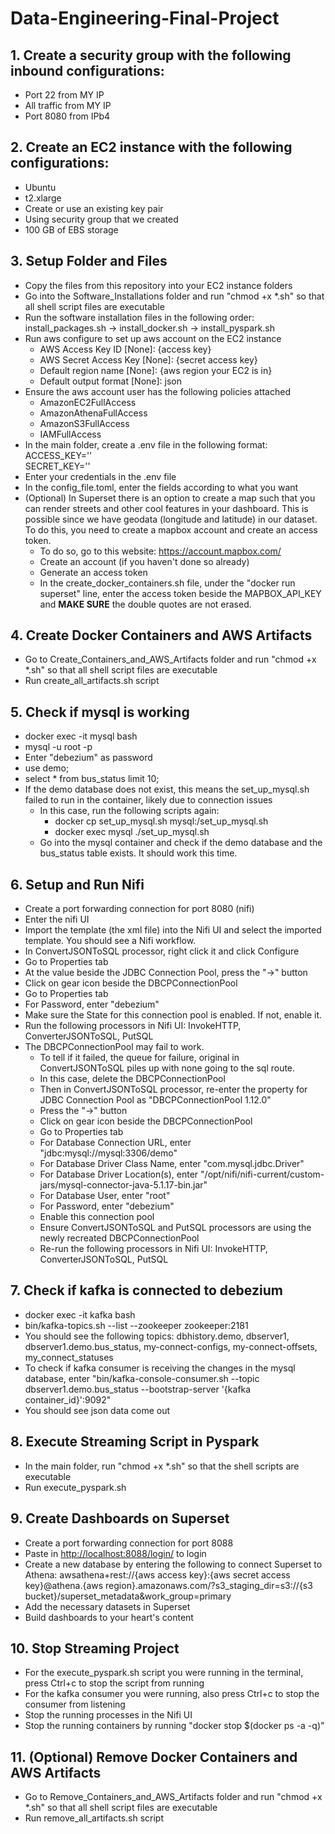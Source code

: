 # Data-Engineering-Final-Project

## 1. Create a security group with the following inbound configurations:
  - Port 22 from MY IP
  - All traffic from MY IP
  - Port 8080 from IPb4
## 2. Create an EC2 instance with the following configurations:
  - Ubuntu
  - t2.xlarge
  - Create or use an existing key pair
  - Using security group that we created
  - 100 GB of EBS storage
## 3. Setup Folder and Files
  - Copy the files from this repository into your EC2 instance folders
  - Go into the Software_Installations folder and run "chmod +x *.sh" so that all shell script files are executable
  - Run the software installation files in the following order: install_packages.sh -> install_docker.sh -> install_pyspark.sh
  - Run aws configure to set up aws account on the EC2 instance
    - AWS Access Key ID [None]: {access key}
    - AWS Secret Access Key [None]: {secret access key}
    - Default region name [None]: {aws region your EC2 is in}
    - Default output format [None]: json
  - Ensure the aws account user has the following policies attached
    - AmazonEC2FullAccess
    - AmazonAthenaFullAccess
    - AmazonS3FullAccess
    - IAMFullAccess
  - In the main folder, create a .env file in the following format:
  <br>ACCESS_KEY=''
  <br>SECRET_KEY=''
  - Enter your credentials in the .env file
  - In the config_file.toml, enter the fields according to what you want
  - (Optional) In Superset there is an option to create a map such that you can render streets and other cool features in your dashboard. This is possible since we have geodata (longitude and latitude) in our dataset. To do this, you need to create a mapbox account and create an access token.
    - To do so, go to this website: https://account.mapbox.com/
    - Create an account (if you haven't done so already)
    - Generate an access token
    - In the create_docker_containers.sh file, under the "docker run superset" line, enter the access token beside the MAPBOX_API_KEY and **MAKE SURE** the double quotes are not erased.
## 4. Create Docker Containers and AWS Artifacts
  - Go to Create_Containers_and_AWS_Artifacts folder and run "chmod +x *.sh" so that all shell script files are executable
  - Run create_all_artifacts.sh script
## 5. Check if mysql is working
  - docker exec -it mysql bash
  - mysql -u root -p
  - Enter "debezium" as password
  - use demo;
  - select * from bus_status limit 10;
  - If the demo database does not exist, this means the set_up_mysql.sh failed to run in the container, likely due to connection issues
    - In this case, run the following scripts again:
      - docker cp set_up_mysql.sh mysql:/set_up_mysql.sh
      - docker exec mysql ./set_up_mysql.sh
    - Go into the mysql container and check if the demo database and the bus_status table exists. It should work this time.
## 6. Setup and Run Nifi
  - Create a port forwarding connection for port 8080 (nifi)
  - Enter the nifi UI
  - Import the template (the xml file) into the Nifi UI and select the imported template. You should see a Nifi workflow.
  - In ConvertJSONToSQL processor, right click it and click Configure
  - Go to Properties tab
  - At the value beside the JDBC Connection Pool, press the "->" button
  - Click on gear icon beside the DBCPConnectionPool
  - Go to Properties tab
  - For Password, enter "debezium"
  - Make sure the State for this connection pool is enabled. If not, enable it.
  - Run the following processors in Nifi UI: InvokeHTTP, ConverterJSONToSQL, PutSQL
  - The DBCPConnectionPool may fail to work. 
    - To tell if it failed, the queue for failure, original in ConvertJSONToSQL piles up with none going to the sql route.
    - In this case, delete the DBCPConnectionPool
    - Then in ConvertJSONToSQL processor, re-enter the property for JDBC Connection Pool as "DBCPConnectionPool 1.12.0"
    - Press the "->" button
    - Click on gear icon beside the DBCPConnectionPool
    - Go to Properties tab
    - For Database Connection URL, enter "jdbc:mysql://mysql:3306/demo"
    - For Database Driver Class Name, enter "com.mysql.jdbc.Driver"
    - For Database Driver Location(s), enter "/opt/nifi/nifi-current/custom-jars/mysql-connector-java-5.1.17-bin.jar"
    - For Database User, enter "root"
    - For Password, enter "debezium"
    - Enable this connection pool
    - Ensure ConvertJSONToSQL and PutSQL processors are using the newly recreated DBCPConnectionPool
    - Re-run the following processors in Nifi UI: InvokeHTTP, ConverterJSONToSQL, PutSQL
## 7. Check if kafka is connected to debezium
  - docker exec -it kafka bash
  - bin/kafka-topics.sh --list --zookeeper zookeeper:2181
  - You should see the following topics: dbhistory.demo, dbserver1, dbserver1.demo.bus_status, my-connect-configs, my-connect-offsets, my_connect_statuses
  - To check if kafka consumer is receiving the changes in the mysql database, enter "bin/kafka-console-consumer.sh --topic dbserver1.demo.bus_status --bootstrap-server '{kafka container_id}':9092"
  - You should see json data come out
## 8. Execute Streaming Script in Pyspark
  - In the main folder, run "chmod +x *.sh" so that the shell scripts are executable
  - Run execute_pyspark.sh
## 9. Create Dashboards on Superset
  - Create a port forwarding connection for port 8088
  - Paste in [http://localhost:8088/login/](http://localhost:8088/login/) to login
  - Create a new database by entering the following to connect Superset to Athena:
awsathena+rest://{aws access key}:{aws secret access key}@athena.{aws region}.amazonaws.com/?s3_staging_dir=s3://{s3 bucket}/superset_metadata&work_group=primary
  - Add the necessary datasets in Superset
  - Build dashboards to your heart's content
## 10. Stop Streaming Project
  - For the execute_pyspark.sh script you were running in the terminal, press Ctrl+c to stop the script from running
  - For the kafka consumer you were running, also press Ctrl+c to stop the consumer from listening
  - Stop the running processes in the Nifi UI
  - Stop the running containers by running "docker stop $(docker ps -a -q)"
## 11. (Optional) Remove Docker Containers and AWS Artifacts
  - Go to Remove_Containers_and_AWS_Artifacts folder and run "chmod +x *.sh" so that all shell script files are executable
  - Run remove_all_artifacts.sh script
